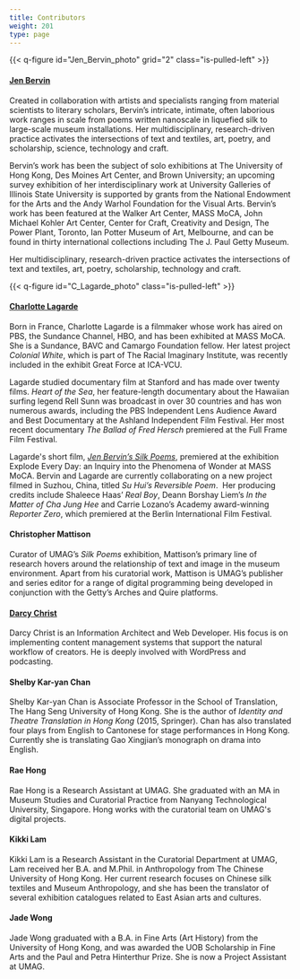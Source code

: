 ```yaml
---
title: Contributors
weight: 201
type: page
---
```



{{< q-figure id="Jen_Bervin_photo" grid="2" class="is-pulled-left" >}}
#### [Jen Bervin](http://jenbervin.com/)
Created in collaboration with artists and specialists ranging from material scientists to literary scholars, Bervin’s intricate, intimate, often laborious work ranges in scale from poems written nanoscale in liquefied silk to large-scale museum installations. Her multidisciplinary, research-driven practice activates the intersections of text and textiles, art, poetry, and scholarship, science, technology and craft.

Bervin’s work has been the subject of solo exhibitions at The University of Hong Kong, Des Moines Art Center, and Brown University; an upcoming survey exhibition of her interdisciplinary work at University Galleries of Illinois State University is supported by grants from the National Endowment for the Arts and the Andy Warhol Foundation for the Visual Arts. Bervin’s work has been featured at the Walker Art Center, MASS MoCA, John Michael Kohler Art Center, Center for Craft, Creativity and Design, The Power Plant, Toronto, Ian Potter Museum of Art, Melbourne, and can be found in thirty international collections including The J. Paul Getty Museum.

Her multidisciplinary, research-driven practice activates the intersections of text and textiles, art, poetry, scholarship, technology and craft.

{{< q-figure id="C_Lagarde_photo" class="is-pulled-left" >}}
#### [Charlotte Lagarde](https://www.charlottelagarde.com/)
Born in France, Charlotte Lagarde is a filmmaker whose work has aired on PBS, the Sundance Channel, HBO, and has been exhibited at MASS MoCA. She is a Sundance, BAVC and Camargo Foundation fellow. Her latest project *Colonial White*, which is part of The Racial Imaginary Institute, was recently included in the exhibit Great Force at ICA-VCU.

Lagarde studied documentary film at Stanford and has made over twenty films. *Heart of the Sea*, her feature-length documentary about the Hawaiian surfing legend Rell Sunn was broadcast in over 30 countries and has won numerous awards, including the PBS Independent Lens Audience Award and Best Documentary at the Ashland Independent Film Festival. Her most recent documentary *The Ballad of Fred Hersch* premiered at the Full Frame Film Festival.

Lagarde's short film, [*Jen Bervin’s Silk Poems*](https://www.charlottelagarde.com/jen-bervin-s-silk-poems), premiered at the exhibition Explode Every Day: an Inquiry into the Phenomena of Wonder at MASS MoCA. Bervin and Lagarde are currently collaborating on a new project filmed in Suzhou, China, titled *Su Hui’s Reversible Poem*.
​
Her producing credits include Shaleece Haas’ *Real Boy*, Deann Borshay Liem’s *In the Matter of Cha Jung Hee* and Carrie Lozano’s Academy award-winning *Reporter Zero*, which premiered at the Berlin International Film Festival.

#### Christopher Mattison
Curator of UMAG’s *Silk Poems* exhibition, Mattison’s primary line of research hovers around the relationship of text and image in the museum environment. Apart from his curatorial work, Mattison is UMAG’s publisher and series editor for a range of digital programming being developed in conjunction with the Getty’s Arches and Quire platforms.

#### [Darcy Christ](https://aporia.info)
Darcy Christ is an Information Architect and Web Developer. His focus is on implementing content management systems that support the natural workflow of creators. He is deeply involved with WordPress and podcasting.

#### Shelby Kar-yan Chan
Shelby Kar-yan Chan is Associate Professor in the School of Translation, The Hang Seng University of Hong Kong. She is the author of *Identity and Theatre Translation in Hong Kong* (2015, Springer). Chan has also translated four plays from English to Cantonese for stage performances in Hong Kong. Currently she is translating Gao Xingjian’s monograph on drama into English.

#### Rae Hong
Rae Hong is a Research Assistant at UMAG. She graduated with an MA in Museum Studies and Curatorial Practice from Nanyang Technological University, Singapore. Hong works with the curatorial team on UMAG's digital projects.

#### Kikki Lam
Kikki Lam is a Research Assistant in the Curatorial Department at UMAG, Lam received her B.A. and M.Phil. in Anthropology from The Chinese University of Hong Kong. Her current research focuses on Chinese silk textiles and Museum Anthropology, and she has been the translator of several exhibition catalogues related to East Asian arts and cultures.

#### Jade Wong
Jade Wong graduated with a B.A. in Fine Arts (Art History) from the University of Hong Kong, and was awarded the UOB Scholarship in Fine Arts and the Paul and Petra Hinterthur Prize. She is now a Project Assistant at UMAG.
